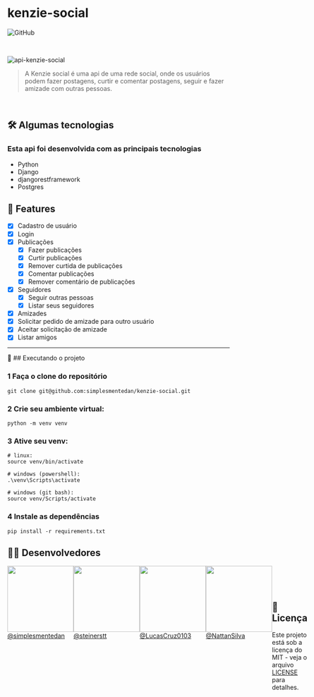 # kenzie-social
![GitHub](https://img.shields.io/github/license/steinerstt/api-SBurguer?style=for-the-badge)

<br>

![api-kenzie-social](https://i.imgur.com/4prul9S.png)
> A Kenzie social é uma api de uma rede social, onde os usuários podem fazer postagens, curtir e comentar postagens, seguir e fazer amizade com outras pessoas.

<br>

## 🛠️ Algumas tecnologias

### Esta api foi desenvolvida com as principais tecnologias

- Python
- Django
- djangorestframework
- Postgres

## 📌 Features

- [x] Cadastro de usuário
- [x] Login
- [x] Publicações
  - [x] Fazer publicações
  - [x] Curtir publicações
  - [x] Remover curtida de publicações
  - [x] Comentar publicações
  - [x] Remover comentário de publicações
- [x] Seguidores
  - [x] Seguir outras pessoas
  - [x] Listar seus seguidores
 - [x] Amizades
  - [x] Solicitar pedido de amizade para outro usuário
  - [x] Aceitar solicitação de amizade
  - [x] Listar amigos
 
---


🚀 ## Executando o projeto
### 1 Faça o clone do repositório
````shelll
git clone git@github.com:simplesmentedan/kenzie-social.git
````

### 2 Crie seu ambiente virtual:

```shell
python -m venv venv
```

### 3 Ative seu venv:

```shell
# linux:
source venv/bin/activate

# windows (powershell):
.\venv\Scripts\activate

# windows (git bash):
source venv/Scripts/activate
```

### 4 Instale as dependências
````shell
pip install -r requirements.txt
````




## 🧑‍💻 Desenvolvedores
<div style="display:flex;">  
  <div>
    <img src="https://avatars.githubusercontent.com/u/63411314?v=4" width="150" height="150" />
    <br>
    <a href="https://github.com/simplesmentedan">@simplesmentedan</a>
  </div>
  
  <div>
    <img src="https://avatars.githubusercontent.com/u/106714068?v=4" width="150" height="150" />
    <br>
    <a href="github.com/steinerstt">@steinerstt</a>
  </div>
  
  <div>
    <img src="https://avatars.githubusercontent.com/u/106749482?v=4" width="150" height="150" />
    <br>
    <a href="https://github.com/LucasCruz0103n">@LucasCruz0103</a>
  </div>
  
  <div>
    <img src="https://avatars.githubusercontent.com/u/103470844?v=4" width="150" height="150" />
    <br>
    <a href="https://github.com/NattanSilva">@NattanSilva</a>
  </div>
<div>



<br>
<br>
<br>

## 📄 Licença

Este projeto está sob a licença do MIT - veja o arquivo [LICENSE](https://github.com/Kenzie-Social/kenzie-social/blob/main/LICENSE) para detalhes.